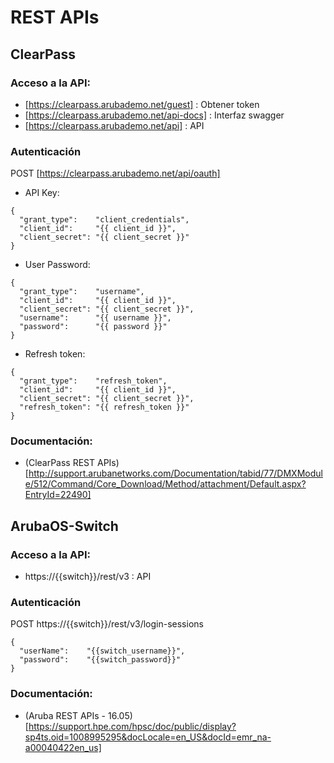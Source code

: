 # REST APIs

## ClearPass

### Acceso a la API:

- [https://clearpass.arubademo.net/guest] : Obtener token
- [https://clearpass.arubademo.net/api-docs] : Interfaz swagger
- [https://clearpass.arubademo.net/api] : API

### Autenticación

POST [https://clearpass.arubademo.net/api/oauth]

- API Key:
```
{
  "grant_type":    "client_credentials",
  "client_id":     "{{ client_id }}",
  "client_secret": "{{ client_secret }}"
}
```

- User Password:
```
{
  "grant_type":    "username",
  "client_id":     "{{ client_id }}",
  "client_secret": "{{ client_secret }}",
  "username":      "{{ username }}",
  "password":      "{{ password }}"
}
```

- Refresh token:
```
{
  "grant_type":    "refresh_token",
  "client_id":     "{{ client_id }}",
  "client_secret": "{{ client_secret }}",
  "refresh_token": "{{ refresh_token }}"
}
```

### Documentación:

- (ClearPass REST APIs)[http://support.arubanetworks.com/Documentation/tabid/77/DMXModule/512/Command/Core_Download/Method/attachment/Default.aspx?EntryId=22490]

## ArubaOS-Switch

### Acceso a la API:

- https://{{switch}}/rest/v3 : API

### Autenticación

POST https://{{switch}}/rest/v3/login-sessions
```
{
  "userName":    "{{switch_username}}",
  "password":    "{{switch_password}}"
}
```

### Documentación:

- (Aruba REST APIs - 16.05)[https://support.hpe.com/hpsc/doc/public/display?sp4ts.oid=1008995295&docLocale=en_US&docId=emr_na-a00040422en_us]
